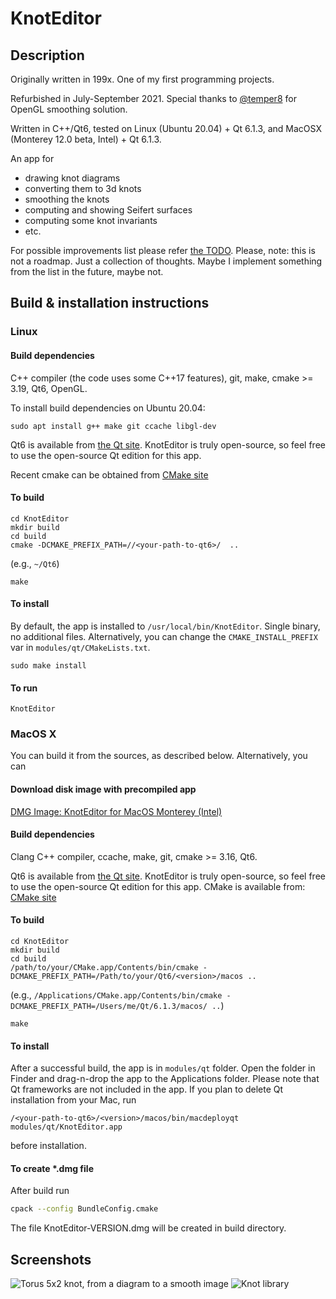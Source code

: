 # KnotEditor

## Description

Originally written in 199x. One of my first programming projects.

Refurbished in July-September 2021. Special thanks to [@temper8]( https://github.com/temper8 ) for OpenGL smoothing solution.

Written in C++/Qt6, tested on Linux (Ubuntu 20.04) + Qt 6.1.3, and MacOSX (Monterey 12.0 beta, Intel) + Qt 6.1.3.

An app for

* drawing knot diagrams
* converting them to 3d knots
* smoothing the knots
* computing and showing Seifert surfaces
* computing some knot invariants
* etc.

For possible improvements list please refer [the TODO](https://github.com/geometer/KnotEditor/blob/master/doc/TODO.md). Please, note: this is not a roadmap. Just a collection of thoughts. Maybe I implement something from the list in the future, maybe not.

## Build & installation instructions

### Linux

#### Build dependencies

C++ compiler (the code uses some C++17 features), git, make, cmake >= 3.19, Qt6, OpenGL.

To install build dependencies on Ubuntu 20.04:
```
sudo apt install g++ make git ccache libgl-dev
```

Qt6 is available from [the Qt site](https://www.qt.io/download). KnotEditor is truly open-source, so feel free to use the open-source Qt edition for this app.

Recent cmake can be obtained from [CMake site](https://cmake.org/download/) 

#### To build
```
cd KnotEditor
mkdir build
cd build
cmake -DCMAKE_PREFIX_PATH=//<your-path-to-qt6>/  ..
```
(e.g., `~/Qt6`)
```
make
```

#### To install
By default, the app is installed to `/usr/local/bin/KnotEditor`. Single binary, no additional files. Alternatively, you can change the `CMAKE_INSTALL_PREFIX` var in `modules/qt/CMakeLists.txt`.
```
sudo make install
```

#### To run
```
KnotEditor
```

### MacOS X

You can build it from the sources, as described below. Alternatively, you can

#### Download disk image with precompiled app

[DMG Image: KnotEditor for MacOS Monterey (Intel)](https://github.com/geometer/KnotEditor/blob/master/pre-built/KnotEditor-1.0.20210910.dmg?raw=true)

#### Build dependencies

Clang C++ compiler, ccache, make, git, cmake >= 3.16, Qt6.

Qt6 is available from [the Qt site](https://www.qt.io/download). KnotEditor is truly open-source, so feel free to use the open-source Qt edition for this app.
CMake is available from: [CMake site](https://cmake.org/download/)

#### To build
```
cd KnotEditor
mkdir build
cd build
/path/to/your/CMake.app/Contents/bin/cmake -DCMAKE_PREFIX_PATH=/Path/to/your/Qt6/<version>/macos ..
```
(e.g., `/Applications/CMake.app/Contents/bin/cmake -DCMAKE_PREFIX_PATH=/Users/me/Qt/6.1.3/macos/ ..`)
```
make
```

#### To install

After a successful build, the app is in ```modules/qt``` folder. Open the folder in Finder and drag-n-drop the app to the Applications folder. Please note that Qt frameworks are not included in the app. If you plan to delete Qt installation from your Mac, run
```
/<your-path-to-qt6>/<version>/macos/bin/macdeployqt modules/qt/KnotEditor.app
```
before installation.

#### To create *.dmg file
After build run
```bash
cpack --config BundleConfig.cmake
```
The file KnotEditor-VERSION.dmg will be created in build directory.

## Screenshots

![Torus 5x2 knot, from a diagram to a smooth image](https://github.com/geometer/KnotEditor/blob/master/screenshots/2021-09-10.png?raw=true)
![Knot library](https://github.com/geometer/KnotEditor/blob/master/screenshots/2021-09-10-library.png?raw=true)

